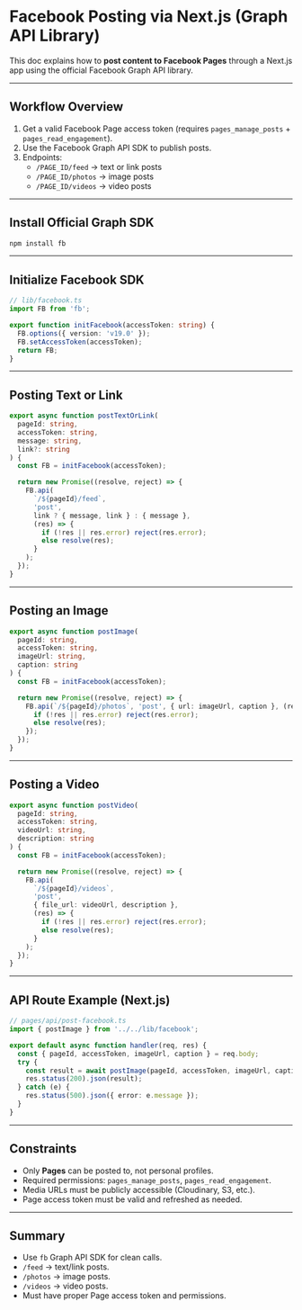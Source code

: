 # Facebook Posting via Next.js (Graph API Library)

This doc explains how to **post content to Facebook Pages** through a Next.js app using the official Facebook Graph API library.

---

## Workflow Overview

1. Get a valid Facebook Page access token (requires `pages_manage_posts` + `pages_read_engagement`).
2. Use the Facebook Graph API SDK to publish posts.
3. Endpoints:
   - `/PAGE_ID/feed` → text or link posts
   - `/PAGE_ID/photos` → image posts
   - `/PAGE_ID/videos` → video posts

---

## Install Official Graph SDK

```bash
npm install fb
```

---

## Initialize Facebook SDK

```ts
// lib/facebook.ts
import FB from 'fb';

export function initFacebook(accessToken: string) {
  FB.options({ version: 'v19.0' });
  FB.setAccessToken(accessToken);
  return FB;
}
```

---

## Posting Text or Link

```ts
export async function postTextOrLink(
  pageId: string,
  accessToken: string,
  message: string,
  link?: string
) {
  const FB = initFacebook(accessToken);

  return new Promise((resolve, reject) => {
    FB.api(
      `/${pageId}/feed`,
      'post',
      link ? { message, link } : { message },
      (res) => {
        if (!res || res.error) reject(res.error);
        else resolve(res);
      }
    );
  });
}
```

---

## Posting an Image

```ts
export async function postImage(
  pageId: string,
  accessToken: string,
  imageUrl: string,
  caption: string
) {
  const FB = initFacebook(accessToken);

  return new Promise((resolve, reject) => {
    FB.api(`/${pageId}/photos`, 'post', { url: imageUrl, caption }, (res) => {
      if (!res || res.error) reject(res.error);
      else resolve(res);
    });
  });
}
```

---

## Posting a Video

```ts
export async function postVideo(
  pageId: string,
  accessToken: string,
  videoUrl: string,
  description: string
) {
  const FB = initFacebook(accessToken);

  return new Promise((resolve, reject) => {
    FB.api(
      `/${pageId}/videos`,
      'post',
      { file_url: videoUrl, description },
      (res) => {
        if (!res || res.error) reject(res.error);
        else resolve(res);
      }
    );
  });
}
```

---

## API Route Example (Next.js)

```ts
// pages/api/post-facebook.ts
import { postImage } from '../../lib/facebook';

export default async function handler(req, res) {
  const { pageId, accessToken, imageUrl, caption } = req.body;
  try {
    const result = await postImage(pageId, accessToken, imageUrl, caption);
    res.status(200).json(result);
  } catch (e) {
    res.status(500).json({ error: e.message });
  }
}
```

---

## Constraints

- Only **Pages** can be posted to, not personal profiles.
- Required permissions: `pages_manage_posts`, `pages_read_engagement`.
- Media URLs must be publicly accessible (Cloudinary, S3, etc.).
- Page access token must be valid and refreshed as needed.

---

## Summary

- Use `fb` Graph API SDK for clean calls.
- `/feed` → text/link posts.
- `/photos` → image posts.
- `/videos` → video posts.
- Must have proper Page access token and permissions.
